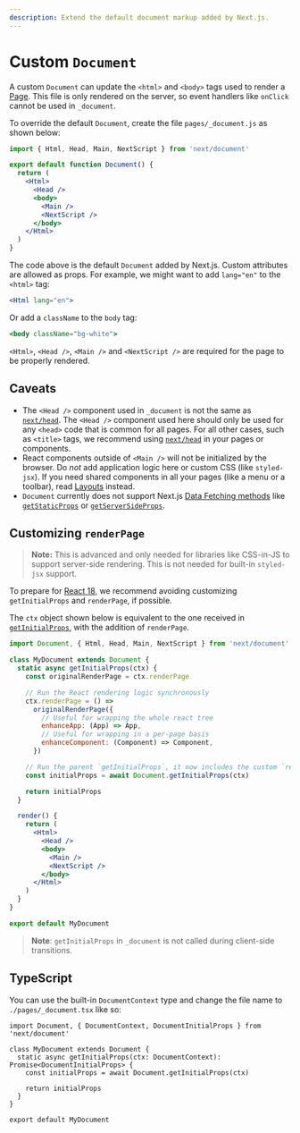 ```yaml
---
description: Extend the default document markup added by Next.js.
---
```


# Custom `Document`

A custom `Document` can update the `<html>` and `<body>` tags used to render a [Page](/docs/basic-features/pages.md). This file is only rendered on the server, so event handlers like `onClick` cannot be used in `_document`.

To override the default `Document`, create the file `pages/_document.js` as shown below:

```jsx
import { Html, Head, Main, NextScript } from 'next/document'

export default function Document() {
  return (
    <Html>
      <Head />
      <body>
        <Main />
        <NextScript />
      </body>
    </Html>
  )
}
```

The code above is the default `Document` added by Next.js. Custom attributes are allowed as props. For example, we might want to add `lang="en"` to the `<html>` tag:

```jsx
<Html lang="en">
```

Or add a `className` to the `body` tag:

```jsx
<body className="bg-white">
```

`<Html>`, `<Head />`, `<Main />` and `<NextScript />` are required for the page to be properly rendered.

## Caveats

- The `<Head />` component used in `_document` is not the same as [`next/head`](/docs/api-reference/next/head.md). The `<Head />` component used here should only be used for any `<head>` code that is common for all pages. For all other cases, such as `<title>` tags, we recommend using [`next/head`](/docs/api-reference/next/head.md) in your pages or components.
- React components outside of `<Main />` will not be initialized by the browser. Do _not_ add application logic here or custom CSS (like `styled-jsx`). If you need shared components in all your pages (like a menu or a toolbar), read [Layouts](/docs/basic-features/layouts.md) instead.
- `Document` currently does not support Next.js [Data Fetching methods](/docs/basic-features/data-fetching/overview.md) like [`getStaticProps`](/docs/basic-features/data-fetching/get-static-props.md) or [`getServerSideProps`](/docs/basic-features/data-fetching/get-server-side-props.md).

## Customizing `renderPage`

> **Note:** This is advanced and only needed for libraries like CSS-in-JS to support server-side rendering. This is not needed for built-in `styled-jsx` support.

To prepare for [React 18](/docs/advanced-features/react-18.md), we recommend avoiding customizing `getInitialProps` and `renderPage`, if possible.

The `ctx` object shown below is equivalent to the one received in [`getInitialProps`](/docs/api-reference/data-fetching/get-initial-props.md#context-object), with the addition of `renderPage`.

```jsx
import Document, { Html, Head, Main, NextScript } from 'next/document'

class MyDocument extends Document {
  static async getInitialProps(ctx) {
    const originalRenderPage = ctx.renderPage

    // Run the React rendering logic synchronously
    ctx.renderPage = () =>
      originalRenderPage({
        // Useful for wrapping the whole react tree
        enhanceApp: (App) => App,
        // Useful for wrapping in a per-page basis
        enhanceComponent: (Component) => Component,
      })

    // Run the parent `getInitialProps`, it now includes the custom `renderPage`
    const initialProps = await Document.getInitialProps(ctx)

    return initialProps
  }

  render() {
    return (
      <Html>
        <Head />
        <body>
          <Main />
          <NextScript />
        </body>
      </Html>
    )
  }
}

export default MyDocument
```

> **Note**: `getInitialProps` in `_document` is not called during client-side transitions.

## TypeScript

You can use the built-in `DocumentContext` type and change the file name to `./pages/_document.tsx` like so:

```tsx
import Document, { DocumentContext, DocumentInitialProps } from 'next/document'

class MyDocument extends Document {
  static async getInitialProps(ctx: DocumentContext): Promise<DocumentInitialProps> {
    const initialProps = await Document.getInitialProps(ctx)

    return initialProps
  }
}

export default MyDocument
```

